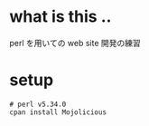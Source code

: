 # what is this ..
perl を用いての web site 開発の練習

# setup
```
# perl v5.34.0
cpan install Mojolicious
```
